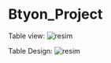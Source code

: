 # Btyon_Project
 
 
 Table view:
![resim](https://user-images.githubusercontent.com/60350565/163453406-03b4dcc0-8b9a-4e51-842f-ba52dd5635c8.png)


Table Design:
![resim](https://user-images.githubusercontent.com/60350565/163453458-9962ec47-44ff-4e7b-82f7-c40a7d9bd436.png)




